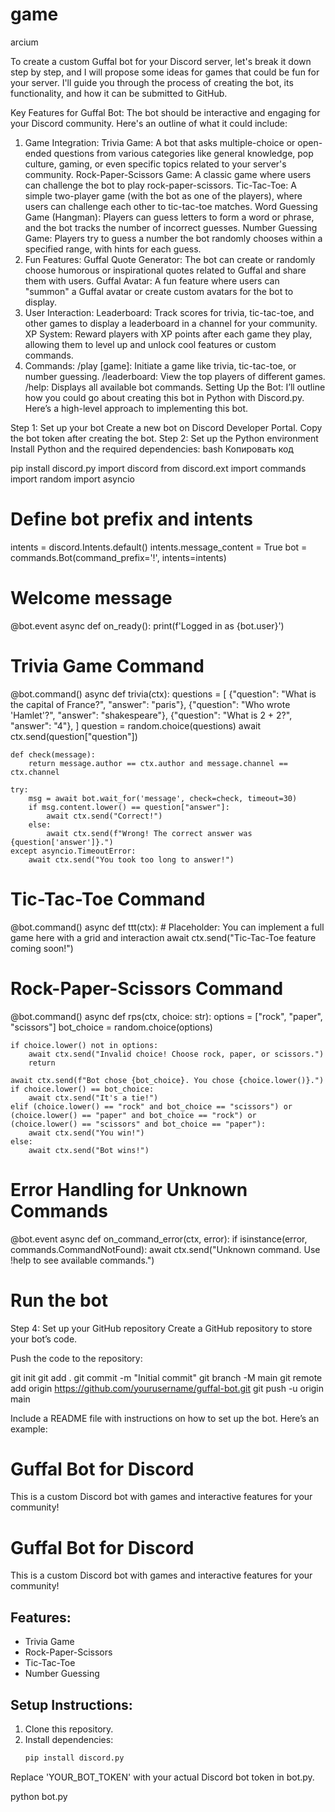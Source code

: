 # game
arcium

To create a custom Guffal bot for your Discord server, let's break it down step by step, and I will propose some ideas for games that could be fun for your server. I'll guide you through the process of creating the bot, its functionality, and how it can be submitted to GitHub.

Key Features for Guffal Bot:
The bot should be interactive and engaging for your Discord community. Here's an outline of what it could include:

1. Game Integration:
Trivia Game: A bot that asks multiple-choice or open-ended questions from various categories like general knowledge, pop culture, gaming, or even specific topics related to your server's community.
Rock-Paper-Scissors Game: A classic game where users can challenge the bot to play rock-paper-scissors.
Tic-Tac-Toe: A simple two-player game (with the bot as one of the players), where users can challenge each other to tic-tac-toe matches.
Word Guessing Game (Hangman): Players can guess letters to form a word or phrase, and the bot tracks the number of incorrect guesses.
Number Guessing Game: Players try to guess a number the bot randomly chooses within a specified range, with hints for each guess.
2. Fun Features:
Guffal Quote Generator: The bot can create or randomly choose humorous or inspirational quotes related to Guffal and share them with users.
Guffal Avatar: A fun feature where users can "summon" a Guffal avatar or create custom avatars for the bot to display.
3. User Interaction:
Leaderboard: Track scores for trivia, tic-tac-toe, and other games to display a leaderboard in a channel for your community.
XP System: Reward players with XP points after each game they play, allowing them to level up and unlock cool features or custom commands.
4. Commands:
/play [game]: Initiate a game like trivia, tic-tac-toe, or number guessing.
/leaderboard: View the top players of different games.
/help: Displays all available bot commands.
Setting Up the Bot:
I’ll outline how you could go about creating this bot in Python with Discord.py. Here’s a high-level approach to implementing this bot.

Step 1: Set up your bot
Create a new bot on Discord Developer Portal.
Copy the bot token after creating the bot.
Step 2: Set up the Python environment
Install Python and the required dependencies:
bash
Копировать код

pip install discord.py
import discord
from discord.ext import commands
import random
import asyncio

# Define bot prefix and intents
intents = discord.Intents.default()
intents.message_content = True
bot = commands.Bot(command_prefix='!', intents=intents)

# Welcome message
@bot.event
async def on_ready():
    print(f'Logged in as {bot.user}')

# Trivia Game Command
@bot.command()
async def trivia(ctx):
    questions = [
        {"question": "What is the capital of France?", "answer": "paris"},
        {"question": "Who wrote 'Hamlet'?", "answer": "shakespeare"},
        {"question": "What is 2 + 2?", "answer": "4"},
    ]
    question = random.choice(questions)
    await ctx.send(question["question"])

    def check(message):
        return message.author == ctx.author and message.channel == ctx.channel

    try:
        msg = await bot.wait_for('message', check=check, timeout=30)
        if msg.content.lower() == question["answer"]:
            await ctx.send("Correct!")
        else:
            await ctx.send(f"Wrong! The correct answer was {question['answer']}.")
    except asyncio.TimeoutError:
        await ctx.send("You took too long to answer!")

# Tic-Tac-Toe Command
@bot.command()
async def ttt(ctx):
    # Placeholder: You can implement a full game here with a grid and interaction
    await ctx.send("Tic-Tac-Toe feature coming soon!")

# Rock-Paper-Scissors Command
@bot.command()
async def rps(ctx, choice: str):
    options = ["rock", "paper", "scissors"]
    bot_choice = random.choice(options)

    if choice.lower() not in options:
        await ctx.send("Invalid choice! Choose rock, paper, or scissors.")
        return

    await ctx.send(f"Bot chose {bot_choice}. You chose {choice.lower()}.")
    if choice.lower() == bot_choice:
        await ctx.send("It's a tie!")
    elif (choice.lower() == "rock" and bot_choice == "scissors") or (choice.lower() == "paper" and bot_choice == "rock") or (choice.lower() == "scissors" and bot_choice == "paper"):
        await ctx.send("You win!")
    else:
        await ctx.send("Bot wins!")

# Error Handling for Unknown Commands
@bot.event
async def on_command_error(ctx, error):
    if isinstance(error, commands.CommandNotFound):
        await ctx.send("Unknown command. Use !help to see available commands.")

# Run the bot


Step 4: Set up your GitHub repository
Create a GitHub repository to store your bot’s code.

Push the code to the repository:

git init
git add .
git commit -m "Initial commit"
git branch -M main
git remote add origin https://github.com/yourusername/guffal-bot.git
git push -u origin main


Include a README file with instructions on how to set up the bot. Here’s an example:

# Guffal Bot for Discord

This is a custom Discord bot with games and interactive features for your community!

# Guffal Bot for Discord

This is a custom Discord bot with games and interactive features for your community!

## Features:
- Trivia Game
- Rock-Paper-Scissors
- Tic-Tac-Toe
- Number Guessing

## Setup Instructions:

1. Clone this repository.
2. Install dependencies:
   ```bash
   pip install discord.py
Replace 'YOUR_BOT_TOKEN' with your actual Discord bot token in bot.py.

python bot.py


